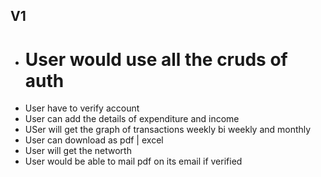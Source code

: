 ## V1
- # User would use all the cruds of auth
- User have to verify account
- User can add the details of expenditure and income 
- USer will get the graph of transactions weekly bi weekly and monthly
- User can download as pdf | excel
- User will get the networth 
- User would be able to mail pdf on its email if verified